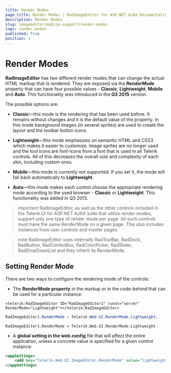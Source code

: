 ```yaml
---
title: Render Modes
page_title: Render Modes | RadImageEditor for ASP.NET AJAX Documentation
description: Render Modes
slug: imageeditor/mobile-support/render-modes
tags: render,modes
published: True
position: 1
---
```


# Render Modes

**RadImageEditor** has two different render modes that can change the actual HTML markup that is rendered.	They are exposed via the **RenderMode** property that can have four	possible values - **Classic**, **Lightweight**, **Mobile** and **Auto**. This functionality was introduced in the **Q3 2015** version.

The possible options are:

* **Classic**—this mode is the rendering that has been used before. It remains without changes and it is the default value of the property.	In this mode background images (in several sprites) are used to create the layout and the toolbar button icons.

* **Lightweight**—this mode emphasizes on semantic HTML and CSS3 which makes it easier to customize. Image sprites are no longer used and the tool icons are font-icons from a font that is used in all Telerik controls. All of this decreases the overall size and complexity of each skin, including custom ones.

* **Mobile**—this mode is currently not supported. If you set it, the mode will fall back automatically to **Lightweight**.

* **Auto**—this mode makes each control choose the appropriate rendering mode according to the used	browser - **Classic** or **Lightweight**. This functionality was added in Q3 2013.

>important RadImageEditor, as well as the other controls included in the Telerik UI for ASP.NET AJAX suite that utilize render modes, support only one type of render mode per page. All such controls must have the same RenderMode on a given page.	This also includes instances from user controls and master pages.

>note RadImageEditor uses internally RadToolBar, RadDock, RadButton, RadComboBox, RadColorPicker, RadSlider, RadDropDownList and they inherit its RenderMode.

## Setting Render Mode

There are two ways to configure the rendering mode of the controls:

* The **RenderMode property** in the markup or in the code-behind that can be used for a particular instance:

````ASP.NET
<telerik:RadImageEditor ID="RadImageEditor1" runat="server" RenderMode="Lightweight"></telerik:RadImageEditor>
````

````C#
RadImageEditor1.RenderMode = Telerik.Web.UI.RenderMode.Lightweight;
````
````VB
RadImageEditor1.RenderMode = Telerik.Web.UI.RenderMode.Lightweight
````

* A **global setting in the web.config** file that will affect the entire application, unless a concrete value is specified for a given control instance:

````XML
<appSettings>
	<add key="Telerik.Web.UI.ImageEditor.RenderMode" value="lightweight" />
</appSettings>
````


